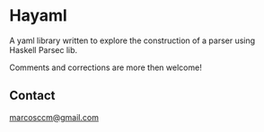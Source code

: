 Hayaml
======

A yaml library written to explore the construction of a parser using  
Haskell Parsec lib. 

Comments and corrections are more then welcome!

Contact 
-------
marcosccm@gmail.com

